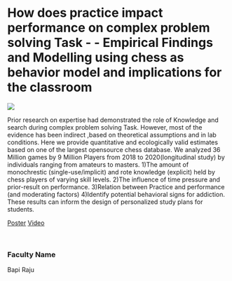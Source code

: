 # How does practice impact performance on complex problem solving Task - - Empirical Findings and Modelling using chess as behavior model and implications for the classroom

![](https://i.imgur.com/xyXAra5.png)

Prior research on expertise had demonstrated the role of Knowledge and search during complex problem solving Task. However, most of the evidence has been indirect ,based on theoretical assumptions and in lab conditions. Here we provide quantitative and ecologically valid estimates based on one of the largest opensource chess database. We analyzed 36 Million games by 9 Million Players from 2018 to 2020(longitudinal study) by individuals ranging from amateurs to masters. 1)The amount of monochrestic (single-use/implicit) and rote knowledge (explicit) held by chess players of varying skill levels. 2)The influence of time pressure and prior-result on performance. 3)Relation between Practice and performance (and moderating factors) 4)Identify potential behavioral signs for addiction. These results can inform the design of personalized study plans for students.

[Poster](15.%20How%20does%20practice%20impact%20performance%20on%20complex%20problem%20solving%20Task%20-%20-%20Empirical%20Findings%20and%20Modelling%20using%20chess%20as%20behavior%20model%20and%20implications%20for%20the%20classroom.pdf)
[Video](https://youtu.be/NURkaskeKHU)

<br>


### Faculty Name

Bapi Raju
